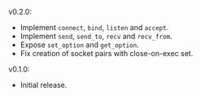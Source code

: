 v0.2.0:
  * Implement `connect`, `bind`, `listen` and `accept`.
  * Implement `send`, `send_to`, `recv` and `recv_from`.
  * Expose `set_option` and `get_option`.
  * Fix creation of socket pairs with close-on-exec set.

v0.1.0:
  * Initial release.
